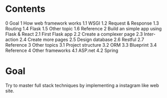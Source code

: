 # Contents
0 Goal
1 How web framework works
  1.1 WSGI
  1.2 Request & Response
  1.3 Routing
  1.4 Flask
  1.5 Other topic
  1.6 Reference
2 Build an simple app using Flask & React
  2.1 First Flask app
  2.2 Create a complexer page
  2.3 Inter-action
  2.4 Create more pages
  2.5 Design database
  2.6 Restful
  2.7 Reference
3 Other topics
  3.1 Project structure
  3.2 ORM
  3.3 Blueprint
  3.4 Reference
4 Other frameworks
  4.1 ASP.net
  4.2 Spring


# Goal
Try to master full stack techniques by implementing a instagram like web site. 
